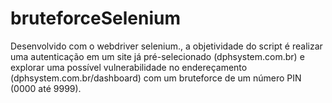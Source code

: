 # bruteforceSelenium

Desenvolvido com o webdriver selenium., a objetividade do script é realizar uma autenticação em um site já pré-selecionado (dphsystem.com.br) e explorar uma possível vulnerabilidade no endereçamento (dphsystem.com.br/dashboard) com um bruteforce de um número PIN (0000 até 9999).
